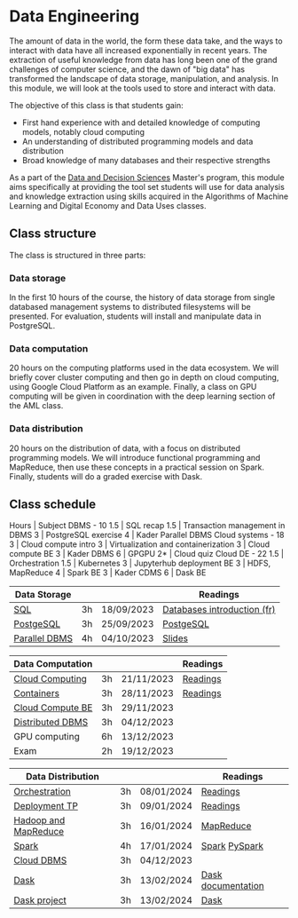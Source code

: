 # Data Engineering

The amount of data in the world, the form these data take, and the ways to
interact with data have all increased exponentially in recent years. The
extraction of useful knowledge from data has long been one of the grand
challenges of computer science, and the dawn of "big data" has transformed the
landscape of data storage, manipulation, and analysis. In this module, we will
look at the tools used to store and interact with data.

The objective of this class is that students gain:

+ First hand experience with and detailed knowledge of computing models, notably cloud computing
+ An understanding of distributed programming models and data distribution
+ Broad knowledge of many databases and their respective strengths

As a part of the [Data and Decision Sciences](https://supaerodatascience.github.io/)
Master's program, this module aims specifically at providing the tool set
students will use for data analysis and knowledge extraction using skills
acquired in the Algorithms of Machine Learning and Digital Economy and Data Uses
classes.

## Class structure

The class is structured in three parts:

### Data storage

  In the first 10 hours of the course, the history of data storage from single
  databased management systems to distributed filesystems will be presented. For
  evaluation, students will install and manipulate data in PostgreSQL.
  
### Data computation

  20 hours on the computing platforms used in the data ecosystem. We will
  briefly cover cluster computing and then go in depth on cloud computing, using
  Google Cloud Platform as an example. Finally, a class on GPU computing will be
  given in coordination with the deep learning section of the AML class.

### Data distribution

  20 hours on the distribution of data, with a focus on distributed programming
  models. We will introduce functional programming and MapReduce, then use these
  concepts in a practical session on Spark. Finally, students will do a graded
  exercise with Dask.

## Class schedule

Hours | Subject
DBMS - 10
1.5 | SQL recap
1.5 | Transaction management in DBMS
3 | PostgreSQL exercise
4 | Kader Parallel DBMS
Cloud systems - 18
3 | Cloud compute intro
3 | Virtualization and containerization
3 | Cloud compute BE
3 | Kader DBMS
6 | GPGPU
2* | Cloud quiz
Cloud DE - 22 
1.5 | Orchestration
1.5 | Kubernetes
3 | Jupyterhub deployment BE
3 | HDFS, MapReduce
4 | Spark BE
3 | Kader CDMS
6 | Dask BE

Data Storage | | | Readings |
--- | --- | --- | ---
[SQL](0_1_databases.md) | 3h | 18/09/2023 | [Databases introduction (fr)](https://raw.githubusercontent.com/SupaeroDataScience/DE/master/readings/bdd.pdf)
[PostgeSQL](0_2_postgres.md) | 3h | 25/09/2023 | [PostgeSQL](https://www.postgresql.org/docs/manuals/)
[Parallel DBMS](0_3_dbms.md) | 4h | 04/10/2023 | [Slides](https://raw.githubusercontent.com/SupaeroDataScience/DE/master/readings/Cours__Methodes_Outils_Big_Data_A3_Sept_2022_AH.pdf)

Data Computation | | | Readings |
--- | --- | --- | ---
[Cloud Computing](1_2_cloud.md) | 3h | 21/11/2023 | [Readings](1_7_readings.md#about-cloud-computing) |
[Containers](1_3_containers.md) | 3h | 28/11/2023 | [Readings](1_7_readings.md#about-containers)
[Cloud Compute BE](1_4_be.md) | 3h | 29/11/2023 | 
[Distributed DBMS](1_5_distributed.md) | 3h | 04/12/2023 | 
GPU computing | 6h | 13/12/2023 |
Exam | 2h | 19/12/2023 |

| Data Distribution | | | Readings |
| --- | --- | --- | --- |
| [Orchestration](1_5_deployment.md) | 3h | 08/01/2024 | [Readings](1_7_readings.md#about-orchestration) |
| [Deployment TP](1_5_deployment_tp.md) | 3h | 09/01/2024 | [Readings](1_7_readings.md#about-orchestration) |
| [Hadoop and MapReduce](2_3_mapreduce.md) | 3h | 16/01/2024 | [MapReduce](https://raw.githubusercontent.com/SupaeroDataScience/DE/master/readings/mapreduce.pdf) |
| [Spark](2_4_spark.md) | 4h | 17/01/2024 | [Spark](https://raw.githubusercontent.com/SupaeroDataScience/DE/master/readings/spark.pdf) [PySpark](https://spark.apache.org/docs/latest/api/python/pyspark.html) |
| [Cloud DBMS](2_5_cloud.md) | 3h | 04/12/2023 | 
| [Dask](2_5_dask.md)| 3h | 13/02/2024 | [Dask documentation](https://docs.dask.org/en/latest/setup/kubernetes.html) |
| [Dask project](2_6_project.md) | 3h | 13/02/2024 | [Dask](https://raw.githubusercontent.com/SupaeroDataScience/DE/master/readings/dask.pdf) |


